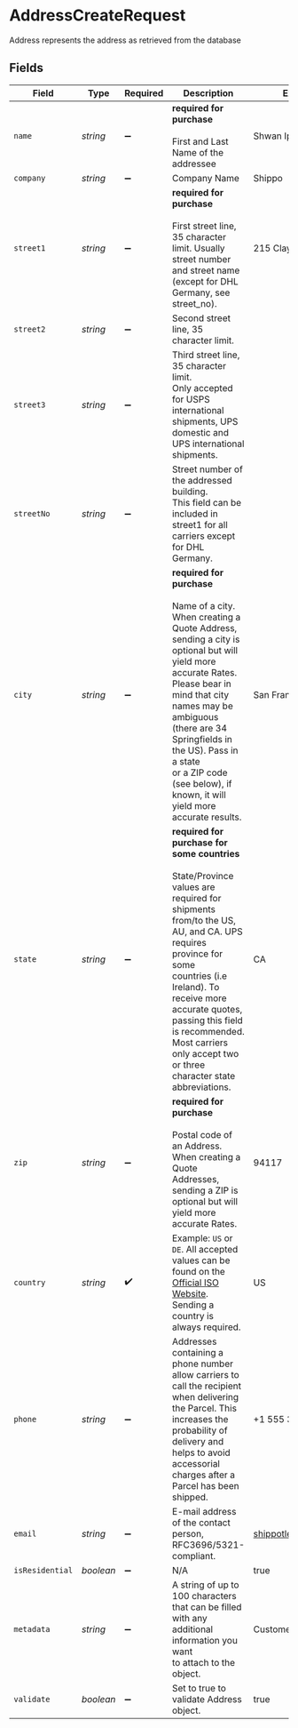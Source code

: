 # AddressCreateRequest

Address represents the address as retrieved from the database


## Fields

| Field                                                                                                                                                                                                                                                                                                                               | Type                                                                                                                                                                                                                                                                                                                                | Required                                                                                                                                                                                                                                                                                                                            | Description                                                                                                                                                                                                                                                                                                                         | Example                                                                                                                                                                                                                                                                                                                             |
| ----------------------------------------------------------------------------------------------------------------------------------------------------------------------------------------------------------------------------------------------------------------------------------------------------------------------------------- | ----------------------------------------------------------------------------------------------------------------------------------------------------------------------------------------------------------------------------------------------------------------------------------------------------------------------------------- | ----------------------------------------------------------------------------------------------------------------------------------------------------------------------------------------------------------------------------------------------------------------------------------------------------------------------------------- | ----------------------------------------------------------------------------------------------------------------------------------------------------------------------------------------------------------------------------------------------------------------------------------------------------------------------------------- | ----------------------------------------------------------------------------------------------------------------------------------------------------------------------------------------------------------------------------------------------------------------------------------------------------------------------------------- |
| `name`                                                                                                                                                                                                                                                                                                                              | *string*                                                                                                                                                                                                                                                                                                                            | :heavy_minus_sign:                                                                                                                                                                                                                                                                                                                  | **required for purchase**<br><br/>First and Last Name of the addressee                                                                                                                                                                                                                                                              | Shwan Ippotle                                                                                                                                                                                                                                                                                                                       |
| `company`                                                                                                                                                                                                                                                                                                                           | *string*                                                                                                                                                                                                                                                                                                                            | :heavy_minus_sign:                                                                                                                                                                                                                                                                                                                  | Company Name                                                                                                                                                                                                                                                                                                                        | Shippo                                                                                                                                                                                                                                                                                                                              |
| `street1`                                                                                                                                                                                                                                                                                                                           | *string*                                                                                                                                                                                                                                                                                                                            | :heavy_minus_sign:                                                                                                                                                                                                                                                                                                                  | **required for purchase**<br><br/>First street line, 35 character limit. Usually street number and street name (except for DHL Germany, see street_no).                                                                                                                                                                             | 215 Clayton St.                                                                                                                                                                                                                                                                                                                     |
| `street2`                                                                                                                                                                                                                                                                                                                           | *string*                                                                                                                                                                                                                                                                                                                            | :heavy_minus_sign:                                                                                                                                                                                                                                                                                                                  | Second street line, 35 character limit.                                                                                                                                                                                                                                                                                             |                                                                                                                                                                                                                                                                                                                                     |
| `street3`                                                                                                                                                                                                                                                                                                                           | *string*                                                                                                                                                                                                                                                                                                                            | :heavy_minus_sign:                                                                                                                                                                                                                                                                                                                  | Third street line, 35 character limit. <br/>Only accepted for USPS international shipments, UPS domestic and UPS international shipments.                                                                                                                                                                                           |                                                                                                                                                                                                                                                                                                                                     |
| `streetNo`                                                                                                                                                                                                                                                                                                                          | *string*                                                                                                                                                                                                                                                                                                                            | :heavy_minus_sign:                                                                                                                                                                                                                                                                                                                  | Street number of the addressed building. <br/>This field can be included in street1 for all carriers except for DHL Germany.                                                                                                                                                                                                        |                                                                                                                                                                                                                                                                                                                                     |
| `city`                                                                                                                                                                                                                                                                                                                              | *string*                                                                                                                                                                                                                                                                                                                            | :heavy_minus_sign:                                                                                                                                                                                                                                                                                                                  | **required for purchase**<br><br/>Name of a city. When creating a Quote Address, sending a city is optional but will yield more accurate Rates. <br/>Please bear in mind that city names may be ambiguous (there are 34 Springfields in the US). Pass in a state <br/>or a ZIP code (see below), if known, it will yield more accurate results. | San Francisco                                                                                                                                                                                                                                                                                                                       |
| `state`                                                                                                                                                                                                                                                                                                                             | *string*                                                                                                                                                                                                                                                                                                                            | :heavy_minus_sign:                                                                                                                                                                                                                                                                                                                  | **required for purchase for some countries**<br><br/>State/Province values are required for shipments from/to the US, AU, and CA. UPS requires province for some <br/>countries (i.e Ireland). To receive more accurate quotes, passing this field is recommended. Most carriers <br/>only accept two or three character state abbreviations. | CA                                                                                                                                                                                                                                                                                                                                  |
| `zip`                                                                                                                                                                                                                                                                                                                               | *string*                                                                                                                                                                                                                                                                                                                            | :heavy_minus_sign:                                                                                                                                                                                                                                                                                                                  | **required for purchase**<br><br/>Postal code of an Address. When creating a Quote Addresses, sending a ZIP is optional but will yield more <br/>accurate Rates.                                                                                                                                                                    | 94117                                                                                                                                                                                                                                                                                                                               |
| `country`                                                                                                                                                                                                                                                                                                                           | *string*                                                                                                                                                                                                                                                                                                                            | :heavy_check_mark:                                                                                                                                                                                                                                                                                                                  | Example: `US` or `DE`. All accepted values can be found on the <br/><a href="http://www.iso.org/" target="blank">Official ISO Website</a>.<br/>Sending a country is always required.                                                                                                                                                | US                                                                                                                                                                                                                                                                                                                                  |
| `phone`                                                                                                                                                                                                                                                                                                                             | *string*                                                                                                                                                                                                                                                                                                                            | :heavy_minus_sign:                                                                                                                                                                                                                                                                                                                  | Addresses containing a phone number allow carriers to call the recipient when delivering the Parcel. This <br/>increases the probability of delivery and helps to avoid accessorial charges after a Parcel has been shipped.                                                                                                        | +1 555 341 9393                                                                                                                                                                                                                                                                                                                     |
| `email`                                                                                                                                                                                                                                                                                                                             | *string*                                                                                                                                                                                                                                                                                                                            | :heavy_minus_sign:                                                                                                                                                                                                                                                                                                                  | E-mail address of the contact person, RFC3696/5321-compliant.                                                                                                                                                                                                                                                                       | shippotle@shippo.com                                                                                                                                                                                                                                                                                                                |
| `isResidential`                                                                                                                                                                                                                                                                                                                     | *boolean*                                                                                                                                                                                                                                                                                                                           | :heavy_minus_sign:                                                                                                                                                                                                                                                                                                                  | N/A                                                                                                                                                                                                                                                                                                                                 | true                                                                                                                                                                                                                                                                                                                                |
| `metadata`                                                                                                                                                                                                                                                                                                                          | *string*                                                                                                                                                                                                                                                                                                                            | :heavy_minus_sign:                                                                                                                                                                                                                                                                                                                  | A string of up to 100 characters that can be filled with any additional information you want <br/>to attach to the object.                                                                                                                                                                                                          | Customer ID 123456                                                                                                                                                                                                                                                                                                                  |
| `validate`                                                                                                                                                                                                                                                                                                                          | *boolean*                                                                                                                                                                                                                                                                                                                           | :heavy_minus_sign:                                                                                                                                                                                                                                                                                                                  | Set to true to validate Address object.                                                                                                                                                                                                                                                                                             | true                                                                                                                                                                                                                                                                                                                                |